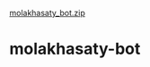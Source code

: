 [molakhasaty_bot.zip](https://github.com/user-attachments/files/20860824/molakhasaty_bot.zip)
# molakhasaty-bot
